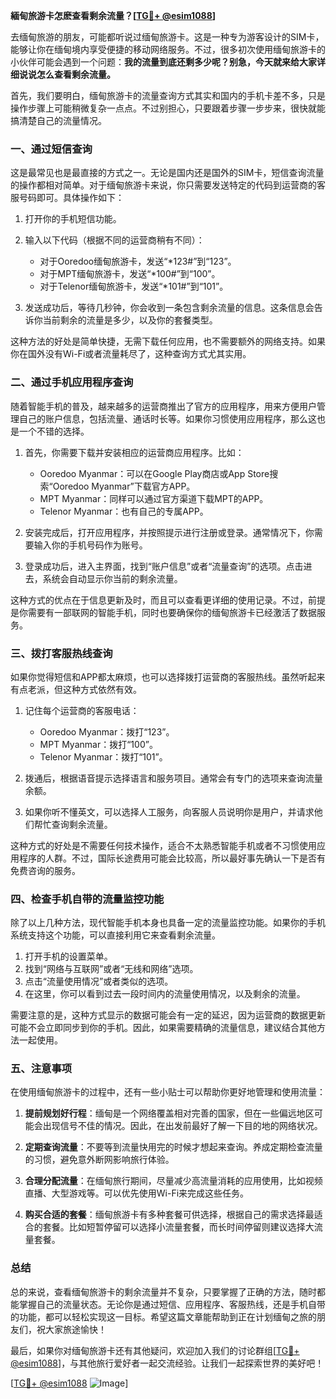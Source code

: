 **緬甸旅游卡怎麽查看剩余流量？[[TG💪+ @esim1088](https://t.me/s/esim1088)]**

去缅甸旅游的朋友，可能都听说过缅甸旅游卡。这是一种专为游客设计的SIM卡，能够让你在缅甸境内享受便捷的移动网络服务。不过，很多初次使用缅甸旅游卡的小伙伴可能会遇到一个问题：**我的流量到底还剩多少呢？别急，今天就来给大家详细说说怎么查看剩余流量。**

首先，我们要明白，缅甸旅游卡的流量查询方式其实和国内的手机卡差不多，只是操作步骤上可能稍微复杂一点点。不过别担心，只要跟着步骤一步步来，很快就能搞清楚自己的流量情况。

### **一、通过短信查询**

这是最常见也是最直接的方式之一。无论是国内还是国外的SIM卡，短信查询流量的操作都相对简单。对于缅甸旅游卡来说，你只需要发送特定的代码到运营商的客服号码即可。具体操作如下：

1. 打开你的手机短信功能。
2. 输入以下代码（根据不同的运营商稍有不同）：
   - 对于Ooredoo缅甸旅游卡，发送“*123#”到“123”。
   - 对于MPT缅甸旅游卡，发送“*100#”到“100”。
   - 对于Telenor缅甸旅游卡，发送“*101#”到“101”。

3. 发送成功后，等待几秒钟，你会收到一条包含剩余流量的信息。这条信息会告诉你当前剩余的流量是多少，以及你的套餐类型。

这种方法的好处是简单快捷，无需下载任何应用，也不需要额外的网络支持。如果你在国外没有Wi-Fi或者流量耗尽了，这种查询方式尤其实用。

### **二、通过手机应用程序查询**

随着智能手机的普及，越来越多的运营商推出了官方的应用程序，用来方便用户管理自己的账户信息，包括流量、通话时长等。如果你习惯使用应用程序，那么这也是一个不错的选择。

1. 首先，你需要下载并安装相应的运营商应用程序。比如：
   - Ooredoo Myanmar：可以在Google Play商店或App Store搜索“Ooredoo Myanmar”下载官方APP。
   - MPT Myanmar：同样可以通过官方渠道下载MPT的APP。
   - Telenor Myanmar：也有自己的专属APP。

2. 安装完成后，打开应用程序，并按照提示进行注册或登录。通常情况下，你需要输入你的手机号码作为账号。

3. 登录成功后，进入主界面，找到“账户信息”或者“流量查询”的选项。点击进去，系统会自动显示你当前的剩余流量。

这种方式的优点在于信息更新及时，而且可以查看更详细的使用记录。不过，前提是你需要有一部联网的智能手机，同时也要确保你的缅甸旅游卡已经激活了数据服务。

### **三、拨打客服热线查询**

如果你觉得短信和APP都太麻烦，也可以选择拨打运营商的客服热线。虽然听起来有点老派，但这种方式依然有效。

1. 记住每个运营商的客服电话：
   - Ooredoo Myanmar：拨打“123”。
   - MPT Myanmar：拨打“100”。
   - Telenor Myanmar：拨打“101”。

2. 拨通后，根据语音提示选择语言和服务项目。通常会有专门的选项来查询流量余额。

3. 如果你听不懂英文，可以选择人工服务，向客服人员说明你是用户，并请求他们帮忙查询剩余流量。

这种方式的好处是不需要任何技术操作，适合不太熟悉智能手机或者不习惯使用应用程序的人群。不过，国际长途费用可能会比较高，所以最好事先确认一下是否有免费咨询的服务。

### **四、检查手机自带的流量监控功能**

除了以上几种方法，现代智能手机本身也具备一定的流量监控功能。如果你的手机系统支持这个功能，可以直接利用它来查看剩余流量。

1. 打开手机的设置菜单。
2. 找到“网络与互联网”或者“无线和网络”选项。
3. 点击“流量使用情况”或者类似的选项。
4. 在这里，你可以看到过去一段时间内的流量使用情况，以及剩余的流量。

需要注意的是，这种方式显示的数据可能会有一定的延迟，因为运营商的数据更新可能不会立即同步到你的手机。因此，如果需要精确的流量信息，建议结合其他方法一起使用。

### **五、注意事项**

在使用缅甸旅游卡的过程中，还有一些小贴士可以帮助你更好地管理和使用流量：

1. **提前规划好行程**：缅甸是一个网络覆盖相对完善的国家，但在一些偏远地区可能会出现信号不佳的情况。因此，在出发前最好了解一下目的地的网络状况。
   
2. **定期查询流量**：不要等到流量快用完的时候才想起来查询。养成定期检查流量的习惯，避免意外断网影响旅行体验。

3. **合理分配流量**：在缅甸旅行期间，尽量减少高流量消耗的应用使用，比如视频直播、大型游戏等。可以优先使用Wi-Fi来完成这些任务。

4. **购买合适的套餐**：缅甸旅游卡有多种套餐可供选择，根据自己的需求选择最适合的套餐。比如短暂停留可以选择小流量套餐，而长时间停留则建议选择大流量套餐。

### **总结**

总的来说，查看缅甸旅游卡的剩余流量并不复杂，只要掌握了正确的方法，随时都能掌握自己的流量状态。无论你是通过短信、应用程序、客服热线，还是手机自带的功能，都可以轻松实现这一目标。希望这篇文章能帮助到正在计划缅甸之旅的朋友们，祝大家旅途愉快！

最后，如果你对缅甸旅游卡还有其他疑问，欢迎加入我们的讨论群组[[TG💪+ @esim1088](https://t.me/s/esim1088)]，与其他旅行爱好者一起交流经验。让我们一起探索世界的美好吧！

[[TG💪+ @esim1088](https://t.me/s/esim1088) ![Image](https://i.postimg.cc/4NQfJmqS/Snipaste-2025-05-13-00-14-12.png)]